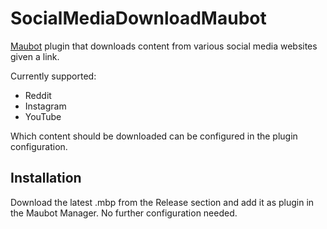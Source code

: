 # SocialMediaDownloadMaubot

[Maubot](https://github.com/maubot/maubot) plugin that downloads content from various social media websites given a link.

Currently supported:
  - Reddit
  - Instagram
  - YouTube

Which content should be downloaded can be configured in the plugin configuration.

## Installation

Download the latest .mbp from the Release section and add it as plugin in the Maubot Manager. No further configuration needed.
